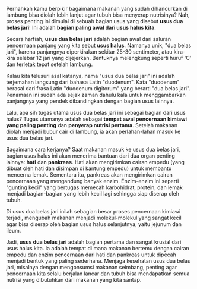 Pernahkah kamu berpikir bagaimana makanan yang sudah dihancurkan di lambung bisa diolah lebih lanjut agar tubuh bisa menyerap nutrisinya? Nah, proses penting ini dimulai di sebuah bagian usus yang disebut **usus dua belas jari**! Ini adalah **bagian paling awal dari usus halus kita**.

Secara harfiah, **usus dua belas jari** adalah bagian awal dari saluran pencernaan panjang yang kita sebut **usus halus**. Namanya unik, "dua belas jari", karena panjangnya diperkirakan sekitar 25-30 sentimeter, atau kira-kira selebar 12 jari yang dijejerkan. Bentuknya melengkung seperti huruf 'C' dan terletak tepat setelah lambung.

Kalau kita telusuri asal katanya, nama "usus dua belas jari" ini adalah terjemahan langsung dari bahasa Latin "duodenum". Kata "duodenum" berasal dari frasa Latin "duodenum digitorum" yang berarti "dua belas jari". Penamaan ini sudah ada sejak zaman dahulu kala untuk menggambarkan panjangnya yang pendek dibandingkan dengan bagian usus lainnya.

Lalu, apa sih tugas utama usus dua belas jari ini sebagai bagian dari usus halus? Tugas utamanya adalah sebagai **tempat awal pencernaan kimiawi yang paling penting** dan **penyerap nutrisi pertama**. Setelah makanan diolah menjadi bubur cair di lambung, ia akan perlahan-lahan masuk ke usus dua belas jari.

Bagaimana cara kerjanya? Saat makanan masuk ke usus dua belas jari, bagian usus halus ini akan menerima bantuan dari dua organ penting lainnya: **hati** dan **pankreas**. Hati akan mengirimkan cairan empedu (yang dibuat oleh hati dan disimpan di kantung empedu) untuk membantu mencerna lemak. Sementara itu, pankreas akan mengirimkan cairan pencernaan yang mengandung banyak enzim. Enzim-enzim ini seperti "gunting kecil" yang bertugas memecah karbohidrat, protein, dan lemak menjadi bagian-bagian yang lebih kecil lagi sehingga siap diserap oleh tubuh.

Di usus dua belas jari inilah sebagian besar proses pencernaan kimiawi terjadi, mengubah makanan menjadi molekul-molekul yang sangat kecil agar bisa diserap oleh bagian usus halus selanjutnya, yaitu jejunum dan ileum.

Jadi, **usus dua belas jari** adalah bagian pertama dan sangat krusial dari usus halus kita. Ia adalah tempat di mana makanan bertemu dengan cairan empedu dan enzim pencernaan dari hati dan pankreas untuk dipecah menjadi bentuk yang paling sederhana. Menjaga kesehatan usus dua belas jari, misalnya dengan mengonsumsi makanan seimbang, penting agar pencernaan kita selalu berjalan lancar dan tubuh bisa mendapatkan semua nutrisi yang dibutuhkan dari makanan yang kita santap.